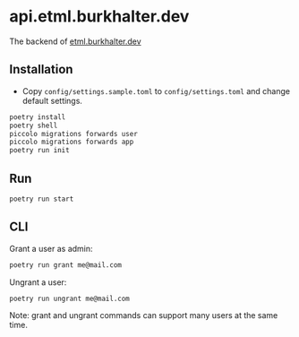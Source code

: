 # api.etml.burkhalter.dev

The backend of [etml.burkhalter.dev](https://github.com/BurkhalterY/etml.burkhalter.dev)

## Installation

- Copy `config/settings.sample.toml` to `config/settings.toml` and change default settings.

```bash
poetry install
poetry shell
piccolo migrations forwards user
piccolo migrations forwards app
poetry run init
```

## Run

```bash
poetry run start
```

## CLI

Grant a user as admin:

```bash
poetry run grant me@mail.com
```

Ungrant a user:

```bash
poetry run ungrant me@mail.com
```

Note: grant and ungrant commands can support many users at the same time.
